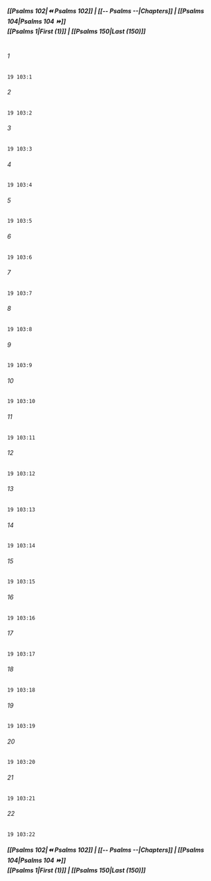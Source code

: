 
##### **[[Psalms 102|⏪ Psalms 102]] | [[-- Psalms --|Chapters]] | [[Psalms 104|Psalms 104 ⏩]]**<br>**[[Psalms 1|First (1)]] | [[Psalms 150|Last (150)]]**<br><br>

###### 1
``` verse
19 103:1
```
###### 2
``` verse
19 103:2
```
###### 3
``` verse
19 103:3
```
###### 4
``` verse
19 103:4
```
###### 5
``` verse
19 103:5
```
###### 6
``` verse
19 103:6
```
###### 7
``` verse
19 103:7
```
###### 8
``` verse
19 103:8
```
###### 9
``` verse
19 103:9
```
###### 10
``` verse
19 103:10
```
###### 11
``` verse
19 103:11
```
###### 12
``` verse
19 103:12
```
###### 13
``` verse
19 103:13
```
###### 14
``` verse
19 103:14
```
###### 15
``` verse
19 103:15
```
###### 16
``` verse
19 103:16
```
###### 17
``` verse
19 103:17
```
###### 18
``` verse
19 103:18
```
###### 19
``` verse
19 103:19
```
###### 20
``` verse
19 103:20
```
###### 21
``` verse
19 103:21
```
###### 22
``` verse
19 103:22
```

##### **[[Psalms 102|⏪ Psalms 102]] | [[-- Psalms --|Chapters]] | [[Psalms 104|Psalms 104 ⏩]]**<br>**[[Psalms 1|First (1)]] | [[Psalms 150|Last (150)]]**
